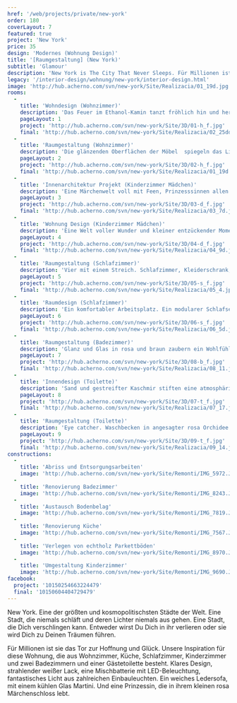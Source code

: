 ```yaml
---
href: '/web/projects/private/new-york'
order: 180
coverLayout: 7
featured: true
project: 'New York'
price: 35
design: 'Modernes (Wohnung Design)'
title: '[Raumgestaltung] (New York)'
subtitle: 'Glamour'
description: 'New York is The City That Never Sleeps. Für Millionen ist Sie das Tor zur Hoffnung und Glück. Unsere Inspiration für diese Wohnung, die aus Wohnzimmer, Küche, Schlafzimmer, Kinderzimmer und zwei Badezimmern und einer Gästetoilette besteht.'
legacy: '/interior-design/wohnung/new-york/interior-design.html'
image: 'http://hub.acherno.com/svn/new-york/Site/Realizacia/01_19d.jpg'
rooms:
  -
    title: 'Wohndesign (Wohnzimmer)'
    description: 'Das Feuer im Ethanol-Kamin tanzt fröhlich hin und her  und wirft sein warmes Licht auf den vielfarbigen Stein.'
    pageLayout: 1
    project: 'http://hub.acherno.com/svn/new-york/Site/3D/01-h_f.jpg'
    final: 'http://hub.acherno.com/svn/new-york/Site/Realizacia/02_25dd.jpg'
  -
    title: 'Raumgestaltung (Wohnzimmer)'
    description: 'Die glänzenden Oberflächen der Möbel  spiegeln das Licht wider und die Decke fängt es schimmernd auf.'
    pageLayout: 2
    project: 'http://hub.acherno.com/svn/new-york/Site/3D/02-h_f.jpg'
    final: 'http://hub.acherno.com/svn/new-york/Site/Realizacia/01_19d.jpg'
  -
    title: 'Innenarchitektur Projekt (Kinderzimmer Mädchen)'
    description: 'Eine Märchenwelt voll mit Feen, Prinzesssinnen allen Gestalten die dazugehören. Diese Welt hat eine Malerin mit ihrem Pinsel geschaffen um damit Teil der Kindheit zu werden.'
    pageLayout: 3
    project: 'http://hub.acherno.com/svn/new-york/Site/3D/03-d_f.jpg'
    final: 'http://hub.acherno.com/svn/new-york/Site/Realizacia/03_7d.jpg'
  -
    title: 'Wohnung Design (Kinderzimmer Mädchen)'
    description: 'Eine Welt voller Wunder und kleiner entzückender Momente in diesem rosa und weiß getauchten romantischem Zimmer.'
    pageLayout: 4
    project: 'http://hub.acherno.com/svn/new-york/Site/3D/04-d_f.jpg'
    final: 'http://hub.acherno.com/svn/new-york/Site/Realizacia/04_9d.jpg'
  -
    title: 'Raumgestaltung (Schlafzimmer)'
    description: 'Vier mit einem Streich. Schlafzimmer, Kleiderschrank, Kabinett und Gästezimmer. Geht nicht, gibt’s nicht! Dieser riesige Raum hat Platz für alles Notwendige.'
    pageLayout: 5
    project: 'http://hub.acherno.com/svn/new-york/Site/3D/05-s_f.jpg'
    final: 'http://hub.acherno.com/svn/new-york/Site/Realizacia/05_4.jpg'
  -
    title: 'Raumdesign (Schlafzimmer)'
    description: 'Ein komfortabler Arbeitsplatz. Ein modularer Schlafsessel für unerwartete Gäste und ein geräumiges von schweren Vorhängen getrenntes Schlafzimmer mit in der Garderobe integrierter Tür zeichnen diesen besonderen Look aus.'
    pageLayout: 6
    project: 'http://hub.acherno.com/svn/new-york/Site/3D/06-s_f.jpg'
    final: 'http://hub.acherno.com/svn/new-york/Site/Realizacia/06_5d.jpg'
  -
    title: 'Raumgestaltung (Badezimmer)'
    description: 'Glanz und Glas in rosa und braun zaubern ein Wohlfühlambiente.'
    pageLayout: 7
    project: 'http://hub.acherno.com/svn/new-york/Site/3D/08-b_f.jpg'
    final: 'http://hub.acherno.com/svn/new-york/Site/Realizacia/08_11.jpg'
  -
    title: 'Innendesign (Toilette)'
    description: 'Sand und gestreifter Kaschmir stiften eine atmosphärische Wirkung.'
    pageLayout: 8
    project: 'http://hub.acherno.com/svn/new-york/Site/3D/07-t_f.jpg'
    final: 'http://hub.acherno.com/svn/new-york/Site/Realizacia/07_17.jpg'
  -
    title: 'Raumgestaltung (Toilette)'
    description: 'Eye catcher. Waschbecken in angesagter rosa Orchidee für den extravaganten Geschmack.'
    pageLayout: 9
    project: 'http://hub.acherno.com/svn/new-york/Site/3D/09-t_f.jpg'
    final: 'http://hub.acherno.com/svn/new-york/Site/Realizacia/09_14.jpg'
constructions:
  - 
    title: 'Abriss und Entsorgungsarbeiten'
    image: 'http://hub.acherno.com/svn/new-york/Site/Remonti/IMG_5972.JPG'
  - 
    title: 'Renovierung Badezimmer'
    image: 'http://hub.acherno.com/svn/new-york/Site/Remonti/IMG_8243.JPG'
  - 
    title: 'Austausch Bodenbelag'
    image: 'http://hub.acherno.com/svn/new-york/Site/Remonti/IMG_7819.JPG'
  - 
    title: 'Renovierung Küche'
    image: 'http://hub.acherno.com/svn/new-york/Site/Remonti/IMG_7567.JPG'
  - 
    title: 'Verlegen von echtholz Parkettböden'
    image: 'http://hub.acherno.com/svn/new-york/Site/Remonti/IMG_8970.JPG'
  - 
    title: 'Umgestaltung Kinderzimmer'
    image: 'http://hub.acherno.com/svn/new-york/Site/Remonti/IMG_9690.JPG'
facebook:
  project: '10150254663224479'
  final: '10150604404729479'
---
```

New York. Eine der größten und kosmopolitischsten Städte der Welt. Eine Stadt, die niemals schläft und deren Lichter niemals aus gehen. Eine Stadt, die Dich verschlingen kann. Entweder wirst Du Dich in ihr verlieren oder sie wird Dich zu Deinen Träumen führen.

Für Millionen ist sie das Tor zur Hoffnung und Glück. Unsere Inspiration für diese Wohnung, die aus Wohnzimmer, Küche, Schlafzimmer, Kinderzimmer und zwei Badezimmern und einer Gästetoilette besteht. Klares Design, strahlender weißer Lack, eine Mischbatterie mit LED-Beleuchtung,  fantastisches Licht aus zahlreichen Einbauleuchten. Ein weiches Ledersofa, mit einem kühlen Glas Martini. Und eine Prinzessin, die in ihrem kleinen rosa Märchenschloss lebt. 
